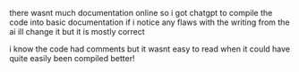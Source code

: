 there wasnt much documentation online so i got chatgpt to compile the code into basic documentation if i notice any flaws with the writing from the ai ill change it but it is mostly correct 

i know the code had comments but it wasnt easy to read when it could have quite easily been compiled better!
